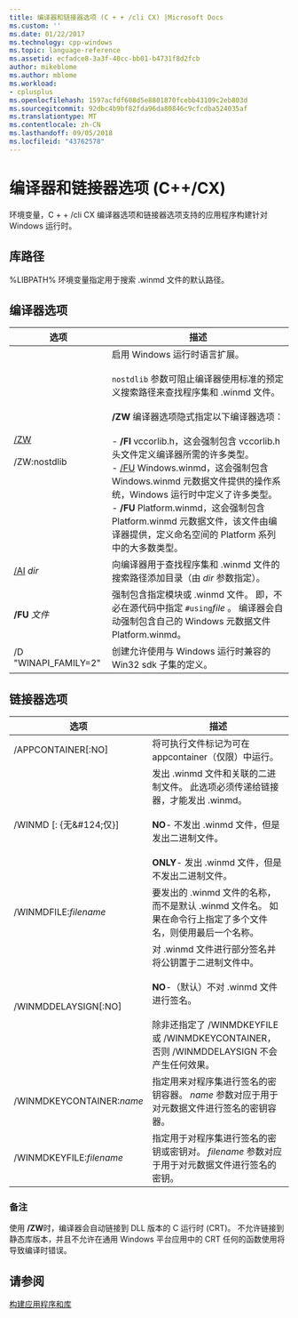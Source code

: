 ```yaml
---
title: 编译器和链接器选项 (C + + /cli CX) |Microsoft Docs
ms.custom: ''
ms.date: 01/22/2017
ms.technology: cpp-windows
ms.topic: language-reference
ms.assetid: ecfadce8-3a3f-40cc-bb01-b4731f8d2fcb
author: mikeblome
ms.author: mblome
ms.workload:
- cplusplus
ms.openlocfilehash: 1597acfdf608d5e8801870fcebb43109c2eb803d
ms.sourcegitcommit: 92dbc4b9bf82fda96da80846c9cfcdba524035af
ms.translationtype: MT
ms.contentlocale: zh-CN
ms.lasthandoff: 09/05/2018
ms.locfileid: "43762578"
---
```

# <a name="compiler-and-linker-options-ccx"></a>编译器和链接器选项 (C++/CX)
环境变量，C + + /cli CX 编译器选项和链接器选项支持的应用程序构建针对 Windows 运行时。  
  
## <a name="library-path"></a>库路径  
 %LIBPATH% 环境变量指定用于搜索 .winmd 文件的默认路径。  
  
## <a name="compiler-options"></a>编译器选项  
  
|选项|描述|  
|------------|-----------------|  
|[/ZW](../build/reference/zw-windows-runtime-compilation.md)<br /><br /> /ZW:nostdlib|启用 Windows 运行时语言扩展。<br /><br /> `nostdlib` 参数可阻止编译器使用标准的预定义搜索路径来查找程序集和 .winmd 文件。<br /><br /> **/ZW** 编译器选项隐式指定以下编译器选项：<br /><br /> -   **/FI** vccorlib.h，这会强制包含 vccorlib.h 头文件定义编译器所需的许多类型。<br />-   [/FU](../build/reference/fu-name-forced-hash-using-file.md) Windows.winmd，这会强制包含 Windows.winmd 元数据文件提供的操作系统，Windows 运行时中定义了许多类型。<br />-   **/FU** Platform.winmd，这会强制包含 Platform.winmd 元数据文件，该文件由编译器提供，定义命名空间的 Platform 系列中的大多数类型。|  
|[/AI](../build/reference/ai-specify-metadata-directories.md) *dir*|向编译器用于查找程序集和 .winmd 文件的搜索路径添加目录（由 *dir* 参数指定）。|  
|**/FU**  *文件*|强制包含指定模块或 .winmd 文件。 即，不必在源代码中指定 `#using`*file* 。 编译器会自动强制包含自己的 Windows 元数据文件 Platform.winmd。|  
|/D "WINAPI_FAMILY=2"|创建允许使用与 Windows 运行时兼容的 Win32 sdk 子集的定义。|  
  
## <a name="linker-options"></a>链接器选项  
  
|选项|描述|  
|------------|-----------------|  
|/APPCONTAINER[:NO]|将可执行文件标记为可在 appcontainer（仅限）中运行。|  
|/WINMD [: {无&AMP;#124;仅}]|发出 .winmd 文件和关联的二进制文件。 此选项必须传递给链接器，才能发出 .winmd。<br /><br /> **NO**- 不发出 .winmd 文件，但是发出二进制文件。<br /><br /> **ONLY**- 发出 .winmd 文件，但是不发出二进制文件。|  
|/WINMDFILE:*filename*|要发出的 .winmd 文件的名称，而不是默认 .winmd 文件名。 如果在命令行上指定了多个文件名，则使用最后一个名称。|  
|/WINMDDELAYSIGN[:NO]|对 .winmd 文件进行部分签名并将公钥置于二进制文件中。<br /><br /> **NO**-（默认）不对 .winmd 文件进行签名。<br /><br /> 除非还指定了 /WINMDKEYFILE 或 /WINMDKEYCONTAINER，否则 /WINMDDELAYSIGN 不会产生任何效果。|  
|/WINMDKEYCONTAINER:*name*|指定用来对程序集进行签名的密钥容器。 *name* 参数对应于用于对元数据文件进行签名的密钥容器。|  
|/WINMDKEYFILE:*filename*|指定用于对程序集进行签名的密钥或密钥对。 *filename* 参数对应于用于对元数据文件进行签名的密钥。|  
  
### <a name="remarks"></a>备注  
 使用 **/ZW**时，编译器会自动链接到 DLL 版本的 C 运行时 (CRT)。 不允许链接到静态库版本，并且不允许在通用 Windows 平台应用中的 CRT 任何的函数使用将导致编译时错误。  
  
## <a name="see-also"></a>请参阅  
 [构建应用程序和库](../cppcx/building-apps-and-libraries-c-cx.md)